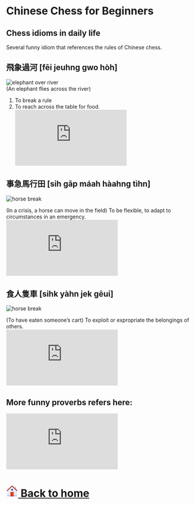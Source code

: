 # Chinese Chess for Beginners

Chess idioms in daily life
------
Several funny idiom that references the rules of Chinese chess.

飛象過河 [fēi jeuhng gwo hòh]
------
![elephant over river](http://sevenuc.com/images/cantonese-proverbs/cantoneseproverb8.jpg) <br>
(An elephant flies across the river)
1. To break a rule
2. To reach across the table for food. <br>
![elephant over river](http://sevenuc.com/en/proverbs.html#elephant) <br>

事急馬行田 [sih gāp máah hàahng tìhn]
-----
![horse break](http://sevenuc.com/images/cantonese-proverbs/cantoneseproverb40.jpg) <br>

(In a crisis, a horse can move in the field)
To be flexible, to adapt to circumstances in an emergency.<br>
![elephant over river](http://sevenuc.com/en/proverbs.html#horse) <br>

食人隻車 [sihk yàhn jek gēui]
------
![horse break](http://sevenuc.com/images/cantonese-proverbs/cantoneseproverb64.jpg) <br>

(To have eaten someone’s cart)
To exploit or expropriate the belongings of others. <br>
![elephant over river](http://sevenuc.com/en/proverbs.html#chariot) <br>

More funny proverbs refers here:
------
![![cantonese](images/cantonese.jpg) funny proverbs](http://sevenuc.com/en/proverbs.html) <br>

# [![home](images/home-icon.jpg) Back to home](README.md)
